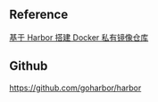 
## Reference
[基于 Harbor 搭建 Docker 私有镜像仓库](https://zhuanlan.zhihu.com/p/31483386)

## Github
https://github.com/goharbor/harbor  
